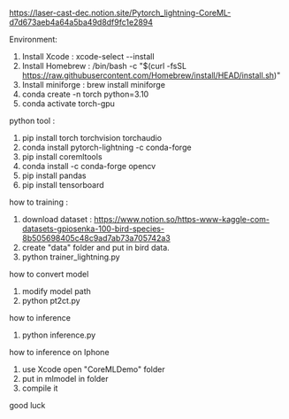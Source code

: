 
https://laser-cast-dec.notion.site/Pytorch_lightning-CoreML-d7d673aeb4a64a5ba49d8df9fc1e2894

Environment:
1. Install Xcode : xcode-select --install
2. Install Homebrew : /bin/bash -c "$(curl -fsSL https://raw.githubusercontent.com/Homebrew/install/HEAD/install.sh)"
3. Install miniforge : brew install miniforge
4. conda create -n torch python=3.10
5. conda activate torch-gpu

python tool :
1. pip install torch torchvision torchaudio
2. conda install pytorch-lightning -c conda-forge
3. pip install coremltools
4. conda install -c conda-forge opencv
5. pip install pandas
6. pip install tensorboard

how to training : 
1. download dataset : https://www.notion.so/https-www-kaggle-com-datasets-gpiosenka-100-bird-species-8b505698405c48c9ad7ab73a705742a3
2. create "data" folder and put in bird data.
3. python trainer_lightning.py

how to convert model
1. modify model path
2. python pt2ct.py

how to inference
1. python inference.py

how to inference on Iphone
1. use Xcode open "CoreMLDemo" folder
2. put in mlmodel in folder
3. compile it

good luck
